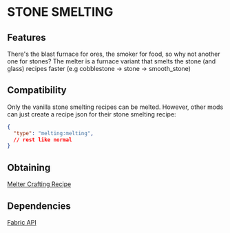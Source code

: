 # STONE SMELTING

## Features
There's the blast furnace for ores, the smoker for food, 
so why not another one for stones? The melter is a furnace 
variant that smelts the stone (and glass) recipes faster
(e.g cobblestone -> stone -> smooth_stone)

## Compatibility
Only the vanilla stone smelting recipes can be melted. However, 
other mods can just create a recipe json for their stone smelting
recipe:
```json
{
  "type": "melting:melting",
  // rest like normal
}
```

## Obtaining
[Melter Crafting Recipe](https://github.com/Anxietie/Stone-Smelting/blob/1.20.1/melter_crafting_recipe.png?raw=true)

## Dependencies
[Fabric API](https://github.com/FabricMC/fabric)